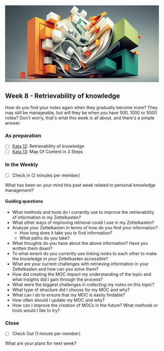 ![Retrievability of knowledge](images/woche8.png)

## Week 8 - Retrievability of knowledge

How do you find your notes again when they gradually become more? They may still be manageable, but will they be when you have 500, 1000 or 5000 notes? Don't worry, that's what this week is all about, and there's a simple answer.

### As preparation

- [ ] [Kata 12](2-1-Kata-12.md): Retrievability of knowledge
- [ ] [Kata 13](2-1-Kata-13.md): Map Of Content in 3 Steps

### In the Weekly

- [ ] Check in (2 minutes per member)

What has been on your mind this past week related to personal knowledge management?

#### Guiding questions

- What methods and tools do I currently use to improve the retrievability of information in my Zettelkasten?
- What other ways of improving retrieval could I use in my Zettelkasten?
- Analyze your Zettelkasten in terms of how do you find your information?
	- How long does it take you to find information?
	- What paths do you take?
- What thoughts do you have about the above information? Have you written them down?
- To what extent do you currently use linking notes to each other to make the knowledge in your Zettelkasten accessible?
- What are your current challenges with retrieving information in your Zettelkasten and how can you solve them?
- How did creating the MOC impact my understanding of the topic and what insights did I gain through the process?
- What were the biggest challenges in collecting my notes on this topic?
- What type of structure did I choose for my MOC and why?
- What can I do to ensure that my MOC is easily findable?
- How often should I update my MOC and why?
- How can I improve the creation of MOCs in the future? What methods or tools would I like to try?

### Close

- [ ] Check Out (1 minute per member)

What are your plans for next week?


